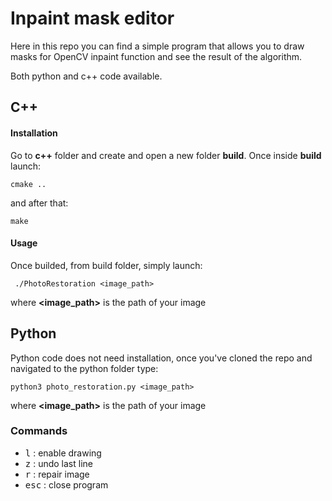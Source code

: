 # Inpaint mask editor

Here in this repo you can find a simple program that allows you to draw masks for OpenCV inpaint function and see the result of the algorithm.

Both python and c++ code available.


## C++
#### Installation
Go to **c++** folder and create and open a new folder **build**. Once inside **build** launch:

`cmake ..`

and after that:

`make`

#### Usage
Once builded, from build folder, simply launch:

` ./PhotoRestoration <image_path>`

where **\<image_path\>** is the path of your image
## Python

Python code does not need installation, once you've cloned the repo and navigated to the python folder type:

`python3 photo_restoration.py <image_path>`

where **\<image_path\>** is the path of your image    

### Commands
- <kbd>l</kbd> : enable drawing
- <kbd>z</kbd> : undo last line
- <kbd>r</kbd> : repair image
- <kbd>esc</kbd> : close program
